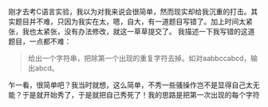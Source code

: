 刚才去考C语言实验，我以为对我来说会很简单，然而现实却给我沉重的打击。其实题目并不难，只因为我实在太，嗯，自大，有一道题目写错了。加上时间太紧张，我也太紧张，没有办法修改，就这一草草提交了。
</bt>
我描述一下我写错的这道题目，一点都不难：
> 给出一个字符串，把除第一个出现的重复字符去掉。如对aabbccabcd，输出abcd。

乍一看，很简单吧？我当时就想，这么简单，不秀一些骚操作岂不是显得自己太无能？于是就开始秀了，于是就把自己秀死了！我的思路是把第一次出现的每个字符